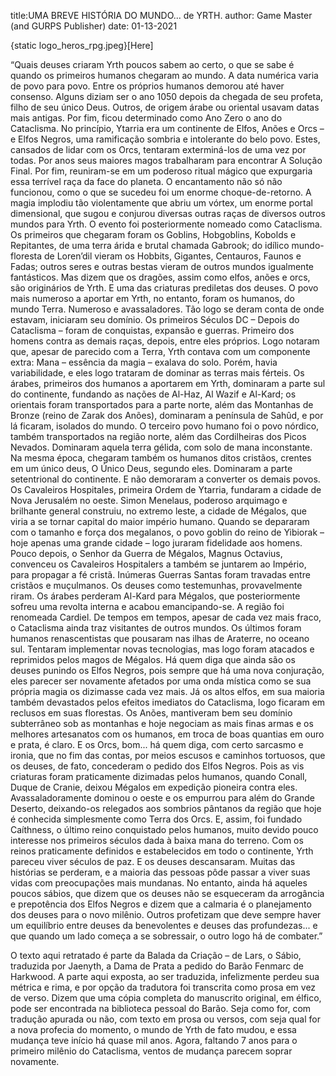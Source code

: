 title:UMA BREVE HISTÓRIA DO MUNDO... de YRTH.
author: Game Master (and GURPS Publisher)
date: 01-13-2021


{static logo_heros_rpg.jpeg}[Here] 

“Quais deuses criaram Yrth poucos sabem ao certo, o que se sabe é quando os primeiros humanos chegaram ao mundo.
A data numérica varia de povo para povo. Entre os próprios humanos demorou até haver consenso. Alguns diziam ser o ano 1050 depois da chegada de seu profeta, filho de seu único Deus. Outros, de origem árabe ou oriental usavam datas mais antigas. Por fim, ficou determinado como Ano Zero o ano do Cataclisma.
No princípio, Ytarria era um continente de Elfos, Anões e Orcs – e Elfos Negros, uma ramificação sombria e intolerante do belo povo. Estes, cansados de lidar com os Orcs, tentaram exterminá-los de uma vez por todas. Por anos seus maiores magos trabalharam para encontrar A Solução Final. 
Por fim, reuniram-se em um poderoso ritual mágico que expurgaria essa terrível raça da face do planeta.
O encantamento não só não funcionou, como o que se sucedeu foi um enorme choque-de-retorno. A magia implodiu tão violentamente que abriu um vórtex, um enorme portal dimensional, que sugou e conjurou diversas outras raças de diversos outros mundos para Yrth. O evento foi posteriormente nomeado como Cataclisma.
Os primeiros que chegaram foram os Goblins, Hobgoblins, Kobolds e Repitantes, de uma terra árida e brutal chamada Gabrook; do idílico mundo-floresta de Loren’dil vieram os Hobbits, Gigantes, Centauros, Faunos e Fadas; outros seres e outras bestas vieram de outros mundos igualmente fantásticos. Mas dizem que os dragões, assim como elfos, anões e orcs, são originários de Yrth. E uma das criaturas prediletas dos deuses.
O povo mais numeroso a aportar em Yrth, no entanto, foram os humanos, do mundo Terra. Numeroso e avassaladores. Tão logo se deram conta de onde estavam, iniciaram seu domínio.
Os primeiros Séculos DC – Depois do Cataclisma – foram de conquistas, expansão e guerras. Primeiro dos homens contra as demais raças, depois, entre eles próprios. Logo notaram que, apesar de parecido com a Terra, Yrth contava com um componente extra: Mana – essência da magia – exalava do solo. Porém, havia variabilidade, e eles logo trataram de dominar as terras mais férteis.
Os árabes, primeiros dos humanos a aportarem em Yrth, dominaram a parte sul do continente, fundando as nações de Al-Haz, Al Wazif e Al-Kard; os orientais foram transportados para a parte norte, além das Montanhas de Bronze (reino de Zarak dos Anões), dominaram a península de Sahûd, e por lá ficaram, isolados do mundo. O terceiro povo humano foi o povo nórdico, também transportados na região norte, além das Cordilheiras dos Picos Nevados. Dominaram aquela terra gélida, com solo de mana inconstante.
Na mesma época, chegaram também os humanos ditos cristãos, crentes em um único deus, O Único Deus, segundo eles. Dominaram a parte setentrional do continente. E não demoraram a converter os demais povos. Os Cavaleiros Hospitales, primeira Ordem de Ytarria, fundaram a cidade de Nova Jerusalém no oeste.  Simon Menelaus, poderoso arquimago e brilhante general construiu, no extremo leste, a cidade de Mégalos, que viria a se tornar capital do maior império humano. 
Quando se depararam com o tamanho e força dos megalanos, o povo goblin do reino de Yibiorak – hoje apenas uma grande cidade – logo juraram fidelidade aos homens. Pouco depois, o Senhor da Guerra de Mégalos, Magnus Octavius, convenceu os Cavaleiros Hospitalers a também se juntarem ao Império, para propagar a fé cristã. 
Inúmeras Guerras Santas foram travadas entre cristãos e muçulmanos. Os deuses como testemunhas, provavelmente riram. Os árabes perderam Al-Kard para Mégalos, que posteriormente sofreu uma revolta interna e acabou emancipando-se. A região foi renomeada Cardiel. 
De tempos em tempos, apesar de cada vez mais fraco, o Cataclisma ainda traz visitantes de outros mundos. Os últimos foram humanos renascentistas que pousaram nas ilhas de Araterre, no oceano sul. Tentaram implementar novas tecnologias, mas logo foram atacados e reprimidos pelos magos de Mégalos.
Há quem diga que ainda são os deuses punindo os Elfos Negros, pois sempre que há uma nova conjuração, eles parecer ser novamente afetados por uma onda mística como se sua própria magia os dizimasse cada vez mais.
Já os altos elfos, em sua maioria também devastados pelos efeitos imediatos do Cataclisma, logo ficaram em reclusos em suas florestas.
Os Anões, mantiveram bem seu domínio subterrâneo sob as montanhas e hoje negociam as mais finas armas e os melhores artesanatos com os humanos, em troca de boas quantias em ouro e prata, é claro.
E os Orcs, bom... há quem diga, com certo sarcasmo e ironia, que no fim das contas, por meios escusos e caminhos tortuosos, que os deuses, de fato, concederam o pedido dos Elfos Negros. Pois as vis criaturas foram praticamente dizimadas pelos humanos, quando Conall, Duque de Cranie, deixou Mégalos em expedição pioneira contra eles. 
Avassaladoramente dominou o oeste e os empurrou para além do Grande Deserto, deixando-os relegados aos sombrios pântanos da região que hoje é conhecida simplesmente como Terra dos Orcs. 
E, assim, foi fundado Caíthness, o último reino conquistado pelos humanos, muito devido pouco interesse nos primeiros séculos dada à baixa mana do terreno.
Com os reinos praticamente definidos e estabelecidos em todo o continente, Yrth pareceu viver séculos de paz. E os deuses descansaram. Muitas das histórias se perderam, e a maioria das pessoas pôde passar a viver suas vidas com preocupações mais mundanas. 
No entanto, ainda há aqueles poucos sábios, que dizem que os deuses não se esqueceram da arrogância e prepotência dos Elfos Negros e dizem que a calmaria é o planejamento dos deuses para o novo milênio. Outros profetizam que deve sempre haver um equilíbrio entre deuses da benevolentes e deuses das profundezas... e que quando um lado começa a se sobressair, o outro logo há de combater.”

O texto aqui retratado é parte da Balada da Criação – de Lars, o Sábio, traduzida por Jaenyth, a Dama de Prata a pedido do Barão Fenmarc de Harkwood. A parte aqui exposta, ao ser traduzida, infelizmente perdeu sua métrica e rima, e por opção da tradutora foi transcrita como prosa em vez de verso. 
Dizem que uma cópia completa do manuscrito original, em élfico, pode ser encontrada na biblioteca pessoal do Barão.
Seja como for, com tradução apurada ou não, com texto em prosa ou versos, com seja qual for a nova profecia do momento, o mundo de Yrth de fato mudou, e essa mudança teve início há quase mil anos.
Agora, faltando 7 anos para o primeiro milênio do Cataclisma, ventos de mudança parecem soprar novamente. 